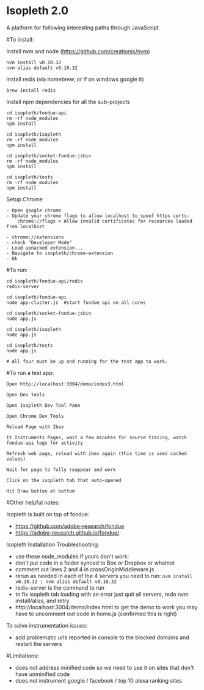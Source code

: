 # Isopleth 2.0

A platform for following interesting paths through JavaScript.

#To install:
    
Install nvm and node (https://github.com/creationix/nvm)
    
    nvm install v0.10.32
    nvm alias default v0.10.32
    
Install redis (via homebrew, or if on windows google it)
    
    brew install redis
       
Install npm dependencies for all the sub-projects
    
    cd isopleth/fondue-api
    rm -rf node_modules
    npm install
    
    cd isopleth/isopleth
    rm -rf node_modules
    npm install
    
    cd isopleth/socket-fondue-jsbin
    rm -rf node_modules
    npm install

    cd isopleth/tests
    rm -rf node_modules
    npm install
    
Setup Chrome
    
    - Open google chrome
    - Update your chrome flags to allow localhost to spoof https certs:
        chrome://flags > Allow invalid certificates for resources loaded from localhost

    - chrome://extensions
    - check "Developer Mode"
    - Load upnacked extension...
    - Navigate to isopleth/chrome-extension
    - Ok

#To run:
    
    cd isopleth/fondue-api/redis
    redis-server
    
    cd isopleth/fondue-api
    node app-cluster.js  #start fondue api on all cores
    
    cd isopleth/socket-fondue-jsbin
    node app.js
    
    cd isopleth/isopleth
    node app.js

    cd isopleth/tests
    node app.js
    
    # All four must be up and running for the test app to work.
    
#To run a test app:

    Open http://localhost:3004/demo/index3.html
             
    Open Dev Tools
             
    Open Isopleth Dev Tool Pane
    
    Open Chrome Dev Tools
    
    Reload Page with Ibex
    
    It Instruments Pages, wait a few minutes for source tracing, watch fondue-api logs for activity
    
    Refresh web page, reload with ibex again (this time is uses cached values)
    
    Wait for page to fully reappear and work
    
    Click on the isopleth tab that auto-opened
    
    Hit Draw button at bottom

#Other helpful notes:

Isopleth is built on top of fondue: 
- https://github.com/adobe-research/fondue
- https://adobe-research.github.io/fondue/

Isopleth Installation Troubleshooting:
- use these node_modules if yours don't work:  
- don't put code in a folder synced to Box or Dropbox or whatnot
- comment out lines 2 and 4 in crossOriginMiddleware.js
- rerun as needed in each of the 4 servers you need to run: `nvm install v0.10.32 ; nvm alias default v0.10.32`
- redis-server is the command to run
- to fix isopleth tab loading with an error just quit all servers, redo nvm install/alias, and retry
- http://localhost:3004/demo/index.html to get the demo to work you may have to uncomment out code in home.js (confirmed this is right)

To solve instrumentation issues:
- add problematic urls reported in console to the blocked domains and restart the servers

#Limitations:

- does not address minified code so we need to use it on sites that don't have unminified code
- does not instrument google / facebook / top 10 alexa ranking sites

    
